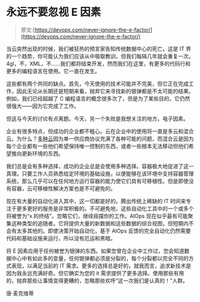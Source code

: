 # 永远不要忽视 E 因素

> 原文:[https://devops.com/never-ignore-the-e-factor/](https://devops.com/never-ignore-the-e-factor/)

当云突然出现的时候，我们被狂热的预言家告知传统数据中心的死亡。这是 IT 界的一个趋势，你可能认为我们应该从中吸取教训，但我们每隔几年就会重复一次。4gl，不，XML，不……我们都将结束开发，然而我们在这里，有更多的代码行和更多的编程语言在使用。它一直在发生。

这些都有两个共同的缺点。首先，今天使用的技术可能并不完美，但它正在完成工作，因此无论从长期还是短期来看，抛弃它来寻找新的银弹都是不太可能的结果。例如，我们已经超越了 C 编程语言的概念很多次了，但是为了某些目的，它仍然很强大——因为它完成了工作。

但这与今天的讨论有点离题。今天，另一个失败是我想关注的地方。电子因素。

企业有很多特点，但成功的企业都不粗心。云在企业中的使用将一直是多云和混合云。为什么？[多种云](https://devops.com/multi-cloud-adoption-to-better-enable-the-developer-workforce/)因为单一供应商协议充满了各种可能的问题，而混合云是因为每个企业都有一些他们希望保持唯一控制的东西，或者一些根本无法移动但他们希望推向更新环境的东西。

我们总是会有多种选择，成功的企业总是会使用多种选择。容器极大地促进了这一真理。只要工作人员熟悉给定环境的基础设施，以便能够在该环境中支持容器管理系统，那么几乎可以在任何地方运行容器的能力使它们具有可移植性。但是即使没有容器，云可移植性解决方案也是不可避免的。

现在有大量的自动化进入其中，这一切都是好的。腾出传统上稀缺的 IT 时间来专注于更多更好的服务是非常积极的。不可避免地，这些自动化工具中的一个或多个将被誉为“x 的终结”。忽略它们，继续摇摆你的工作。AIOps 现在似乎最有可能聚集这种类型的追随者。它将提供大量的新数据和这些数据的综合视图，但短期内不会有太多其他的。即使决策开始自动化，基于 AIOps 反馈的完全自动化仍然需要代码和基础设施来运行，所以没有厄运和黑暗。

将 E 因素应用于任何被誉为银弹的东西。如果您曾在企业中工作过，您会知道数据中心中有如此多的变量，任何银弹都必须是分裂的，每个分裂都以完全不同的方式表现，以满足当前的 IT 需求。更多的选择总是好的，就我而言，追求新技术是因为我永远充满好奇。但它确实为您的 it 需求提供了更多选择。使用那些有用的，抛弃那些让事情变得更糟的，忽略那些欢呼“这一次我们是认真的！”人群。

唐·麦克维蒂
